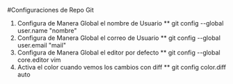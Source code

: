 #Configuraciones de Repo Git
1. Configura de Manera Global el nombre de Usuario
** git config --global user.name "nombre" 
2. Configura de Manera Global el correo de Usuario
** git config --global user.email "mail" 
3. Configura de Manera Global el editor por defecto
** git config --global core.editor vim
4. Activa el color cuando vemos los cambios con diff
** git config color.diff auto
